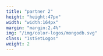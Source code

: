 ```yaml
---
title: "partner 2"
height: "height:47px"
width: "width:164px"
margin: "margin:2.4%"
img: "/img/color-logos/mongodb.svg"
class: "1stSetLogos"
weight: 2
---
```


